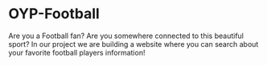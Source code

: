 # OYP-Football
Are you a Football fan? Are you somewhere connected to this beautiful sport? In our project we are building a website where you can search about your favorite football players information!
